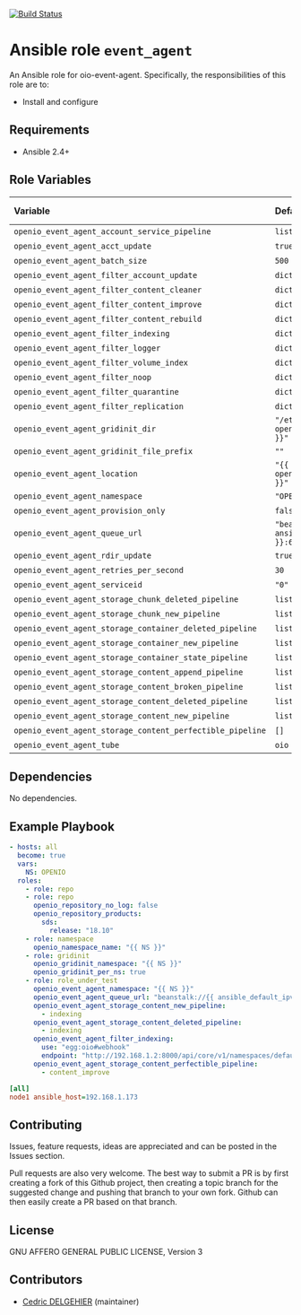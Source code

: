 [![Build Status](https://travis-ci.org/open-io/ansible-role-openio-oio-event-agent.svg?branch=master)](https://travis-ci.org/open-io/ansible-role-openio-oio-event-agent)
# Ansible role `event_agent`

An Ansible role for oio-event-agent. Specifically, the responsibilities of this role are to:

- Install and configure

## Requirements

- Ansible 2.4+

## Role Variables


| Variable   | Default | Comments (type)  |
| :---       | :---    | :---             |
| `openio_event_agent_account_service_pipeline` | `list` | ... |
| `openio_event_agent_acct_update` | `true` | ... |
| `openio_event_agent_batch_size` | `500` | ... |
| `openio_event_agent_filter_account_update` | `dict` | ... |
| `openio_event_agent_filter_content_cleaner` | `dict` | ... |
| `openio_event_agent_filter_content_improve` | `dict` | ... |
| `openio_event_agent_filter_content_rebuild` | `dict` | ... |
| `openio_event_agent_filter_indexing` | `dict` | ... |
| `openio_event_agent_filter_logger` | `dict` | ... |
| `openio_event_agent_filter_volume_index` | `dict` | ... |
| `openio_event_agent_filter_noop` | `dict` | ... |
| `openio_event_agent_filter_quarantine` | `dict` | ... |
| `openio_event_agent_filter_replication` | `dict` | ... |
| `openio_event_agent_gridinit_dir` | `"/etc/gridinit.d/{{ openio_event_agent_namespace }}"` | ... |
| `openio_event_agent_gridinit_file_prefix` | `""` | ... |
| `openio_event_agent_location` | `"{{ ansible_hostname }}.{{ openio_event_agent_serviceid }}"` | ... |
| `openio_event_agent_namespace` | `"OPENIO"` | ... |
| `openio_event_agent_provision_only` | `false` | ... |
| `openio_event_agent_queue_url` | `"beanstalk://{{ ansible_default_ipv4.address }}:6014"` | ... |
| `openio_event_agent_rdir_update` | `true` | ... |
| `openio_event_agent_retries_per_second` | `30` | ... |
| `openio_event_agent_serviceid` | `"0"` | ... |
| `openio_event_agent_storage_chunk_deleted_pipeline` | `list` | ... |
| `openio_event_agent_storage_chunk_new_pipeline` | `list` | ... |
| `openio_event_agent_storage_container_deleted_pipeline` | `list` | ... |
| `openio_event_agent_storage_container_new_pipeline` | `list` | ... |
| `openio_event_agent_storage_container_state_pipeline` | `list` | ... |
| `openio_event_agent_storage_content_append_pipeline` | `list` | ... |
| `openio_event_agent_storage_content_broken_pipeline` | `list` | ... |
| `openio_event_agent_storage_content_deleted_pipeline` | `list` | ... |
| `openio_event_agent_storage_content_new_pipeline` | `list` | ... |
| `openio_event_agent_storage_content_perfectible_pipeline` | `[]` | ... |
| `openio_event_agent_tube` | `oio` | ... |

## Dependencies

No dependencies.

## Example Playbook

```yaml
- hosts: all
  become: true
  vars:
    NS: OPENIO
  roles:
    - role: repo
    - role: repo
      openio_repository_no_log: false
      openio_repository_products:
        sds:
          release: "18.10"
    - role: namespace
      openio_namespace_name: "{{ NS }}"
    - role: gridinit
      openio_gridinit_namespace: "{{ NS }}"
      openio_gridinit_per_ns: true
    - role: role_under_test
      openio_event_agent_namespace: "{{ NS }}"
      openio_event_agent_queue_url: "beanstalk://{{ ansible_default_ipv4.address }}:6014"
      openio_event_agent_storage_content_new_pipeline:
        - indexing
      openio_event_agent_storage_content_deleted_pipeline:
        - indexing
      openio_event_agent_filter_indexing:
        use: "egg:oio#webhook"
        endpoint: "http://192.168.1.2:8000/api/core/v1/namespaces/default/services/indexing/proxy/invoke"
      openio_event_agent_storage_content_perfectible_pipeline:
        - content_improve
```


```ini
[all]
node1 ansible_host=192.168.1.173
```

## Contributing

Issues, feature requests, ideas are appreciated and can be posted in the Issues section.

Pull requests are also very welcome.
The best way to submit a PR is by first creating a fork of this Github project, then creating a topic branch for the suggested change and pushing that branch to your own fork.
Github can then easily create a PR based on that branch.

## License

GNU AFFERO GENERAL PUBLIC LICENSE, Version 3

## Contributors

- [Cedric DELGEHIER](https://github.com/cdelgehier) (maintainer)
